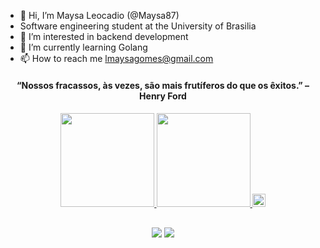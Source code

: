 - 👋 Hi, I’m Maysa Leocadio (@Maysa87)
- Software engineering student at the University of Brasilia 
- 👀 I’m interested in backend development
- 🌱 I’m currently learning Golang 
- 📫 How to reach me lmaysagomes@gmail.com

<h4 align="center">“Nossos fracassos, às vezes, são mais frutíferos do que os êxitos.” – Henry Ford
<h4/>
 
 <div align="center">
  <a href="https://github.com/Maysa87">
  <img height="150em" src="https://github-readme-stats.vercel.app/api?username=Maysa87&show_icons=true&theme=github_dark&include_all_commits=true&count_private=true"/>
  <img height="150em" src="https://github-readme-stats.vercel.app/api/top-langs/?username=Maysa87&layout=compact&theme=github_dark"/>
  <a href="https://www.docker.com/" title="docker"><img src="https://github.com/get-icon/geticon/raw/master/icons/docker-icon.svg" alt="docker" width="21px" height="21px"></a>
</div>
  
  ##
  
<div align="center"> 
  <a href = "mailto:lmaysagomes@gmail.com"><img src="https://img.shields.io/badge/Gmail-D14836?style=for-the-badge&logo=gmail&logoColor=white" target="_blank"></a>
  <a href="https://www.linkedin.com/in/maysa-leocadio-b8aa6a266/" target="_blank"><img src="https://img.shields.io/badge/-LinkedIn-%230077B5?style=for-the-badge&logo=linkedin&logoColor=white" target="_blank"></a>
</div>

<!---
Maysa87/Maysa87 is a ✨ special ✨ repository because its `README.md` (this file) appears on your GitHub profile.
You can click the Preview link to take a look at your changes.
--->
